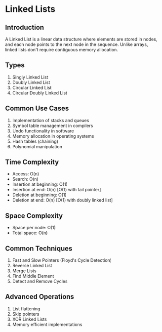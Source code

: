 # Linked Lists

## Introduction
A Linked List is a linear data structure where elements are stored in nodes, and each node points to the next node in the sequence. Unlike arrays, linked lists don't require contiguous memory allocation.

## Types
1. Singly Linked List
2. Doubly Linked List
3. Circular Linked List
4. Circular Doubly Linked List

## Common Use Cases
1. Implementation of stacks and queues
2. Symbol table management in compilers
3. Undo functionality in software
4. Memory allocation in operating systems
5. Hash tables (chaining)
6. Polynomial manipulation

## Time Complexity
- Access: O(n)
- Search: O(n)
- Insertion at beginning: O(1)
- Insertion at end: O(n) [O(1) with tail pointer]
- Deletion at beginning: O(1)
- Deletion at end: O(n) [O(1) with doubly linked list]

## Space Complexity
- Space per node: O(1)
- Total space: O(n)

## Common Techniques
1. Fast and Slow Pointers (Floyd's Cycle Detection)
2. Reverse Linked List
3. Merge Lists
4. Find Middle Element
5. Detect and Remove Cycles

## Advanced Operations
1. List flattening
2. Skip pointers
3. XOR Linked Lists
4. Memory efficient implementations
